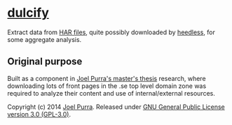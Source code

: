 # [dulcify](https://github.com/joelpurra/dulcify/)

Extract data from [HAR files](http://www.softwareishard.com/blog/har-12-spec/), quite possibly downloaded by [heedless](https://github.com/joelpurra/heedless/), for some aggregate analysis.



## Original purpose

Built as a component in [Joel Purra's master's thesis](http://joelpurra.com/projects/masters-thesis/) research, where downloading lots of front pages in the .se top level domain zone was required to analyze their content and use of internal/external resources.



Copyright (c) 2014 [Joel Purra](http://joelpurra.com/). Released under [GNU General Public License version 3.0 (GPL-3.0)](https://www.gnu.org/licenses/gpl.html).
